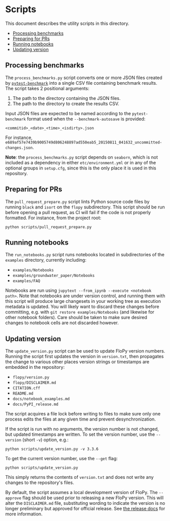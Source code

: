 # Scripts

This document describes the utility scripts in this directory.

<!-- START doctoc generated TOC please keep comment here to allow auto update -->
<!-- DON'T EDIT THIS SECTION, INSTEAD RE-RUN doctoc TO UPDATE -->

- [Processing benchmarks](#processing-benchmarks)
- [Preparing for PRs](#preparing-for-prs)
- [Running notebooks](#running-notebooks)
- [Updating version](#updating-version)

<!-- END doctoc generated TOC please keep comment here to allow auto update -->

## Processing benchmarks

The `process_benchmarks.py` script converts one or more JSON files created by [`pytest-benchmark`](https://pytest-benchmark.readthedocs.io/en/latest/) into a single CSV file containing benchmark results. The script takes 2 positional arguments:

1. The path to the directory containing the JSON files.
2. The path to the directory to create the results CSV.

Input JSON files are expected to be named according to the `pytest-benchmark` format used when the `--benchmark-autosave` is provided:

```shell
<commitid>_<date>_<time>_<isdirty>.json
```

For instance, `e689af57e7439b9005749d806248897ad550eab5_20150811_041632_uncommitted-changes.json`.

**Note**: the `process_benchmarks.py` script depends on `seaborn`, which is not included as a dependency in either `etc/environment.yml` or in any of the optional groups in `setup.cfg`, since this is the only place it is used in this repository.

## Preparing for PRs

The `pull_request_prepare.py` script lints Python source code files by running `black` and `isort` on the `flopy` subdirectory. This script should be run before opening a pull request, as CI will fail if the code is not properly formatted. For instance, from the project root:

```shell
python scripts/pull_request_prepare.py
```

## Running notebooks

The `run_notebooks.py` script runs notebooks located in subdirectories of the `examples` directory, currently including:

- `examples/Notebooks`
- `examples/groundwater_paper/Notebooks`
- `examples/FAQ`

Notebooks are run using `jupytext --from_ipynb --execute <notebook path>`. Note that notebooks are under version control, and running them with this script will produce large changesets in your working tree as execution metadata is updated. You will likely want to discard these changes before committing, e.g. with `git restore examples/Notebooks` (and likewise for other notebook folders). Care should be taken to make sure desired changes to notebook cells are not discarded however.

## Updating version

The `update_version.py` script can be used to update FloPy version numbers. Running the script first updates the version in `version.txt`, then propagates the change to various other places version strings or timestamps are embedded in the repository:

- `flopy/version.py`
- `flopy/DISCLAIMER.md`
- `CITATION.cff`
- `README.md`
- `docs/notebook_examples.md`
- `docs/PyPI_release.md`

The script acquires a file lock before writing to files to make sure only one process edits the files at any given time and prevent desynchronization.

If the script is run with no arguments, the version number is not changed, but updated timestamps are written. To set the version number, use the `--version` (short `-v`) option, e.g.:

```shell
python scripts/update_version.py -v 3.3.6
```

To get the current version number, use the `--get` flag:

```shell
python scripts/update_version.py
```

This simply returns the contents of `version.txt` and does not write any changes to the repository's files.

By default, the script assumes a local development version of FloPy. The `--approve` flag should be used prior to releasing a new FloPy version. This will alter the `DISCLAIMER.md` file, substituting wording to indicate the version is no longer preliminary but approved for official release. See [the release docs](../docs/make_release.md) for more information.
